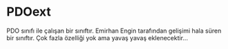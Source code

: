 # PDOext
PDO sınıfı ile çalışan bir sınıftır.
Emirhan Engin tarafından gelişimi hala süren bir sınıftır.
Çok fazla özelliği yok ama yavaş yavaş eklenecektir...
